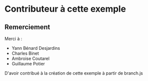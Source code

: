 # Contributeur à cette exemple

## Remerciement

Merci à :

- Yann Bénard Desjardins
- Charles Binet
- Ambroise Coutarel
- Guillaume Potier

D'avoir contribué à la création de cette exemple à partir de branch.js